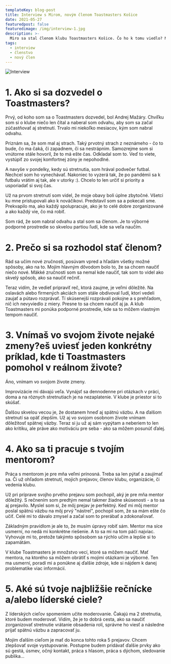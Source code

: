 ```yaml
---
templateKey: blog-post
title: Interview s Mirom, novým členom Toastmasters Košice
date: 2021-05-27
featuredpost: false
featuredimage: /img/interview-1.jpg
description: >-
  Miro sa stal členom klubu Toastmasters Košice. Čo ho k tomu viedlo? Má to pre neho prínos, aj keď je členom len pár mesiacov? Ak ste zvedaví, viac si môžete prečítať v rozhovore.
tags:
  - interview
  - členstvo
  - nový člen
---
```

![Interview](/img/interview-1.jpg)

# 1. Ako si sa dozvedel o Toastmasters?
Prvý, od koho som sa o Toastmasters dozvedel, bol Andrej Mažáry. Chvíľku som si o klube niečo len čítal a naberal som odvahu, aby som sa začal zúčastňovať aj stretnutí. Trvalo mi niekoľko mesiacov, kým som nabral odvahu. 

Priznám sa, že som mal aj strach. Taký prvotný strach z neznámeho - čo to bude, čo ma čaká, či zapadnem, či sa nestrápnim. Samozrejme som si vnútorne stále hovoril, že to má ešte čas. Odkladal som to. Veď to viete, vystúpiť zo svojej komfortnej zóny je nepohodlné. 

A navyše v pondelky, kedy sú stretnutia, som hrával podvečer futbal. Nechcel som ho vynechávať. Nakoniec to vyzerá tak, že po pandémii sa k futbalu vrátim aj tak, ale v utorky :). Chcelo to len určiť si priority a usporiadať si svoj čas.

Už na prvom stretnutí som videl, že moje obavy boli úplne zbytočné. Všetci ku mne pristupovali ako k nováčikovi. Predstavil som sa a pokecali sme. Prekvapilo ma, ako každý spolupracuje, ako je to celé dobre zorganizované a ako každý vie, čo má robiť. 

Som rád, že som nabral odvahu a stal som sa členom. Je to výborné podporné prostredie so skvelou partiou ľudí, kde sa veľa naučím.

# 2. Prečo si sa rozhodol stať členom?
Rád sa učím nové zručnosti, posúvam vpred a hľadám všetky možné spôsoby, ako na to. Mojím hlavným dôvodom bolo to, že sa chcem naučiť niečo nové. Mäkké zručnosti som sa nemal kde naučiť, tak som to videl ako skvelý spôsob, ako sa naučiť rečniť. 

Teraz vidím, že vedieť pripraviť reč, ktorá zaujme, je veľmi dôležité. Na oslavách alebo firmených akciách som stále obdivoval ľudí, ktorí vedeli zaujať a pútavo rozprávať. Tí skúsenejší rozprávali pokojne a s prehľadom, nič ich nevyviedlo z miery. Presne to sa chcem naučiť aj ja. A klub Toastmasters mi ponúka podporné prostredie, kde sa to môžem vlastným tempom naučiť.

# 3. Vnímaš vo svojom živote nejaké zmeny?eš uviesť jeden konkrétny príklad, kde ti Toastmasters pomohol v reálnom živote?
Áno, vnímam vo svojom živote zmeny. 

Improvizácie mi dávajú veľa. Vynájsť sa dennodenne pri otázkach v práci, doma a na rôznych stretnutiach je na nezaplatenie. V klube je priestor si to skúšať. 

Ďalšou skvelou vecou je, že dostanem hneď aj spätnú väzbu. A na ďalšom stretnutí sa opäť zlepším. Už aj vo svojom osobnom živote vnímam dôležitosť spätnej väzby. Teraz si ju už aj sám vypýtam a neberiem to len ako kritiku, ale práve ako motiváciu pre seba - ako sa môžem posunúť ďalej.

# 4. Ako sa ti pracuje s tvojím mentorom?
Práca s mentorom je pre mňa veľmi prínosná. Treba sa len pýtať a zaujímať sa. Či už ohľadom stretnutí, mojich prejavov, členov klubu, organizácie, či vedenia klubu. 

Už pri príprave svojho prvého prejavu som pochopil, aký je pre mňa mentor dôležitý. S rečnením som predtým nemal takmer žiadne skúsenosti - a to sa aj prejavilo. Myslel som si, že môj prejav je perfektný. Keď mi môj mentor poslal spätnú väzbu na môj prvý "nástrel", pochopil som, že sa mám ešte čo učiť. Celé mi to dávalo zmysel a začal som to prerábať a zdokonaľovať. 

Základným pravidlom je ale to, že musím úpravy robiť sám. Mentor ma síce usmerní, no nedá mi konkrétne riešenie. A to sa mi na tom páči najviac. Vyhovuje mi to, pretože takýmto spôsobom sa rýchlo učím a lepšie si to zapamätám. 

V klube Toastmasters je množstvo vecí, ktoré sa môžem naučiť. Mať mentora, na ktorého sa môžem obrátiť s mojimi otázkami je výborné. Ten ma usmerní, poradí mi a ponúkne aj ďalšie zdroje, kde si nájdem k danej problematike viac informácií. 

# 5. Aké sú tvoje najbližšie rečnícke a/alebo líderské ciele?
Z líderských cieľov spomeniem učite moderovanie. Čakajú ma 2 stretnutia, ktoré budem moderovať. Vidím, že je to dobrá cesta, ako sa naučiť zorganizovať stretnutie vrátanie obsadenia rolí, správne ho viesť a následne prijať spätnú väzbu a zapracovať ju. 

Mojím ďalším cieľom je mať do konca tohto roka 5 prejavov. Chcem zlepšovať svoje vystupovanie. Postupne budem pridávať ďalšie prvky ako sú gestá, úsmev, očný kontakt, práca s hlasom, práca s dýchom, sledovanie publika...
